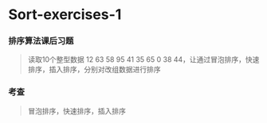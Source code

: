 # Sort-exercises-1
### 排序算法课后习题
> 读取10个整型数据 12 63 58 95 41 35 65 0 38 44，让通过冒泡排序，快速排序，插入排序，分别对改组数据进行排序
### 考查
> 冒泡排序，快速排序，插入排序
